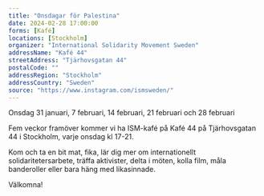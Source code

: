 ```yaml
---
title: "Onsdagar för Palestina"
date: 2024-02-28 17:00:00
forms: [Kafé]
locations: [Stockholm]
organizer: "International Solidarity Movement Sweden"
addressName: "Kafé 44"
streetAddress: "Tjärhovsgatan 44"
postalCode: ""
addressRegion: "Stockholm"
addressCountry: "Sweden"
source: "https://www.instagram.com/ismsweden/"
---
```

Onsdag 31 januari, 7 februari, 14 februari, 21 februari och 28 februari

Fem veckor framöver kommer vi ha ISM-kafé på Kafé 44 på Tjärhovsgatan 44 i Stockholm, varje onsdag kl 17-21. 

Kom och ta en bit mat, fika, lär dig mer om internationellt solidaritetersarbete, träffa aktivister, delta i möten, kolla film, måla banderoller eller bara häng med likasinnade.

Välkomna!
